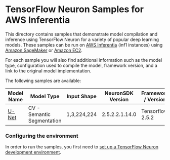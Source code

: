# TensorFlow Neuron Samples for AWS Inferentia

This directory contains samples that demonstrate model compilation and inference using TensorFlow Neuron for a variety of popular deep learning models. These samples can be run on [AWS Inferentia](https://aws.amazon.com/machine-learning/inferentia/) (inf1 instances) using [Amazon SageMaker](https://aws.amazon.com/sagemaker) or [Amazon EC2](https://aws.amazon.com/ec2/).

For each sample you will also find additional information such as the model type, configuration used to compile the model, framework version, and a link to the original model implementation.

The following samples are available:

|Model Name	|Model Type	|Input Shape	|NeuronSDK Version	|Framework / Version	|Original Implementation	|
|---	|---	|---	|---	|---	|---	|
|[U-Net](inference/unet) |CV - Semantic Segmentation    |1,3,224,224    |2.5.2.2.1.14.0    |Tensorflow 2.5.2    |[link](https://github.com/jakeret/unet)|


### Configuring the environment

In order to run the samples, you first need to [set up a TensorFlow Neuron development environment](https://awsdocs-neuron.readthedocs-hosted.com/en/latest/neuron-intro/get-started.html).

